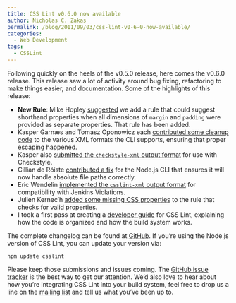 ```yaml
---
title: CSS Lint v0.6.0 now available
author: Nicholas C. Zakas
permalink: /blog/2011/09/03/css-lint-v0-6-0-now-available/
categories:
  - Web Development
tags:
  - CSSLint
---
```

Following quickly on the heels of the v0.5.0 release, here comes the v0.6.0 release. This release saw a lot of activity around bug fixing, refactoring to make things easier, and documentation. Some of the highlights of this release:

  * **New Rule**: Mike Hopley [suggested][1] we add a rule that could suggest shorthand properties when all dimensions of `margin` and `padding` were provided as separate properties. That rule has been added.
  * Kasper Garnæs and Tomasz Oponowicz each [contributed some cleanup code][2] to the various XML formats the CLI supports, ensuring that proper escaping happened.
  * Kasper also [submitted the `checkstyle-xml` output format][3] for use with Checkstyle.
  * Cillian de Róiste [contributed a fix][4] for the Node.js CLI that ensures it will now handle absolute file paths correctly.
  * Eric Wendelin [implemented the `csslint-xml` output format][5] for compatibility with Jenkins Violations.
  * Julien Kernec&#8217;h [added some missing CSS properties][6] to the rule that checks for valid properties.
  * I took a first pass at creating a [developer guide][7] for CSS Lint, explaining how the code is organized and how the build system works.

The complete changelog can be found at [GitHub][8]. If you&#8217;re using the Node.js version of CSS Lint, you can update your version via:

    npm update csslint

Please keep those submissions and issues coming. The [GitHub issue tracker][9] is the best way to get our attention. We&#8217;d also love to hear about how you&#8217;re integrating CSS Lint into your build system, feel free to drop us a line on the [mailing list][10] and tell us what you&#8217;ve been up to.

 [1]: https://github.com/stubbornella/csslint/issues/66
 [2]: https://github.com/stubbornella/csslint/pulls/171
 [3]: https://github.com/stubbornella/csslint/pulls/156
 [4]: https://github.com/stubbornella/csslint/pulls/167
 [5]: https://github.com/stubbornella/csslint/pulls/161
 [6]: https://github.com/stubbornella/csslint/146
 [7]: https://github.com/stubbornella/csslint/blob/master/release/docs/developer-guide.md
 [8]: https://github.com/stubbornella/csslint/blob/master/CHANGELOG
 [9]: https://github.com/stubbornella/csslint/issues/
 [10]: http://groups.google.com/group/css-lint
